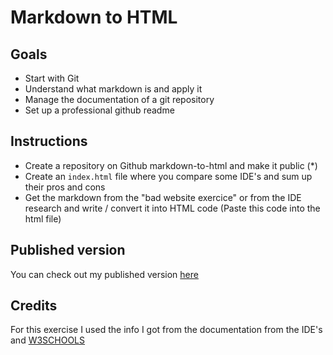# Markdown to HTML

## Goals
* Start with Git
* Understand what markdown is and apply it
* Manage the documentation of a git repository
* Set up a professional github readme

## Instructions
* Create a repository on Github markdown-to-html and make it public (*)
* Create an `index.html` file where you compare some IDE's and sum up their pros and cons
* Get the markdown from the "bad website exercice" or from the IDE research and write / convert it into HTML code (Paste this code into the html file)

## Published version
You can check out my published version [here](https://nicplackle.github.io/markdown-to-html/ "My published page")

## Credits
For this exercise I used the info I got from the documentation from the IDE's and [W3SCHOOLS](https://www.w3schools.com/ "W3 Schools")





